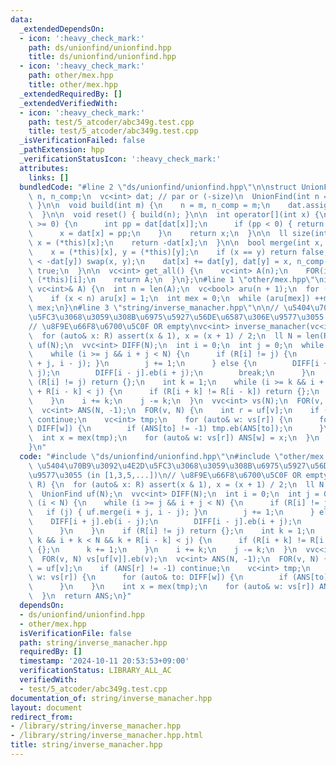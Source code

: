 ```yaml
---
data:
  _extendedDependsOn:
  - icon: ':heavy_check_mark:'
    path: ds/unionfind/unionfind.hpp
    title: ds/unionfind/unionfind.hpp
  - icon: ':heavy_check_mark:'
    path: other/mex.hpp
    title: other/mex.hpp
  _extendedRequiredBy: []
  _extendedVerifiedWith:
  - icon: ':heavy_check_mark:'
    path: test/5_atcoder/abc349g.test.cpp
    title: test/5_atcoder/abc349g.test.cpp
  _isVerificationFailed: false
  _pathExtension: hpp
  _verificationStatusIcon: ':heavy_check_mark:'
  attributes:
    links: []
  bundledCode: "#line 2 \"ds/unionfind/unionfind.hpp\"\n\nstruct UnionFind {\n  int\
    \ n, n_comp;\n  vc<int> dat; // par or (-size)\n  UnionFind(int n = 0) { build(n);\
    \ }\n\n  void build(int m) {\n    n = m, n_comp = m;\n    dat.assign(n, -1);\n\
    \  }\n\n  void reset() { build(n); }\n\n  int operator[](int x) {\n    while (dat[x]\
    \ >= 0) {\n      int pp = dat[dat[x]];\n      if (pp < 0) { return dat[x]; }\n\
    \      x = dat[x] = pp;\n    }\n    return x;\n  }\n\n  ll size(int x) {\n   \
    \ x = (*this)[x];\n    return -dat[x];\n  }\n\n  bool merge(int x, int y) {\n\
    \    x = (*this)[x], y = (*this)[y];\n    if (x == y) return false;\n    if (-dat[x]\
    \ < -dat[y]) swap(x, y);\n    dat[x] += dat[y], dat[y] = x, n_comp--;\n    return\
    \ true;\n  }\n\n  vc<int> get_all() {\n    vc<int> A(n);\n    FOR(i, n) A[i] =\
    \ (*this)[i];\n    return A;\n  }\n};\n#line 1 \"other/mex.hpp\"\nint mex(const\
    \ vc<int>& A) {\n  int n = len(A);\n  vc<bool> aru(n + 1);\n  for (auto& x: A)\n\
    \    if (x < n) aru[x] = 1;\n  int mex = 0;\n  while (aru[mex]) ++mex;\n  return\
    \ mex;\n}\n#line 3 \"string/inverse_manacher.hpp\"\n\n// \u5404\u70B9\u3092\u4E2D\
    \u5FC3\u3068\u3059\u308B\u6975\u5927\u56DE\u6587\u306E\u9577\u3055 (in [1,3,5,...])\n\
    // \u8F9E\u66F8\u6700\u5C0F OR empty\nvc<int> inverse_manacher(vc<int> R) {\n\
    \  for (auto& x: R) assert(x & 1), x = (x + 1) / 2;\n  ll N = len(R);\n  UnionFind\
    \ uf(N);\n  vvc<int> DIFF(N);\n  int i = 0;\n  int j = 0;\n  while (i < N) {\n\
    \    while (i >= j && i + j < N) {\n      if (R[i] != j) {\n        if (j) { uf.merge(i\
    \ + j, i - j); }\n        j += 1;\n      } else {\n        DIFF[i + j].eb(i -\
    \ j);\n        DIFF[i - j].eb(i + j);\n        break;\n      }\n    }\n    if\
    \ (R[i] != j) return {};\n    int k = 1;\n    while (i >= k && i + k < N && k\
    \ + R[i - k] < j) {\n      if (R[i + k] != R[i - k]) return {};\n      k += 1;\n\
    \    }\n    i += k;\n    j -= k;\n  }\n  vvc<int> vs(N);\n  FOR(v, N) vs[uf[v]].eb(v);\n\
    \  vc<int> ANS(N, -1);\n  FOR(v, N) {\n    int r = uf[v];\n    if (ANS[r] != -1)\
    \ continue;\n    vc<int> tmp;\n    for (auto& w: vs[r]) {\n      for (auto& to:\
    \ DIFF[w]) {\n        if (ANS[to] != -1) tmp.eb(ANS[to]);\n      }\n    }\n  \
    \  int x = mex(tmp);\n    for (auto& w: vs[r]) ANS[w] = x;\n  }\n  return ANS;\n\
    }\n"
  code: "#include \"ds/unionfind/unionfind.hpp\"\n#include \"other/mex.hpp\"\n\n//\
    \ \u5404\u70B9\u3092\u4E2D\u5FC3\u3068\u3059\u308B\u6975\u5927\u56DE\u6587\u306E\
    \u9577\u3055 (in [1,3,5,...])\n// \u8F9E\u66F8\u6700\u5C0F OR empty\nvc<int> inverse_manacher(vc<int>\
    \ R) {\n  for (auto& x: R) assert(x & 1), x = (x + 1) / 2;\n  ll N = len(R);\n\
    \  UnionFind uf(N);\n  vvc<int> DIFF(N);\n  int i = 0;\n  int j = 0;\n  while\
    \ (i < N) {\n    while (i >= j && i + j < N) {\n      if (R[i] != j) {\n     \
    \   if (j) { uf.merge(i + j, i - j); }\n        j += 1;\n      } else {\n    \
    \    DIFF[i + j].eb(i - j);\n        DIFF[i - j].eb(i + j);\n        break;\n\
    \      }\n    }\n    if (R[i] != j) return {};\n    int k = 1;\n    while (i >=\
    \ k && i + k < N && k + R[i - k] < j) {\n      if (R[i + k] != R[i - k]) return\
    \ {};\n      k += 1;\n    }\n    i += k;\n    j -= k;\n  }\n  vvc<int> vs(N);\n\
    \  FOR(v, N) vs[uf[v]].eb(v);\n  vc<int> ANS(N, -1);\n  FOR(v, N) {\n    int r\
    \ = uf[v];\n    if (ANS[r] != -1) continue;\n    vc<int> tmp;\n    for (auto&\
    \ w: vs[r]) {\n      for (auto& to: DIFF[w]) {\n        if (ANS[to] != -1) tmp.eb(ANS[to]);\n\
    \      }\n    }\n    int x = mex(tmp);\n    for (auto& w: vs[r]) ANS[w] = x;\n\
    \  }\n  return ANS;\n}"
  dependsOn:
  - ds/unionfind/unionfind.hpp
  - other/mex.hpp
  isVerificationFile: false
  path: string/inverse_manacher.hpp
  requiredBy: []
  timestamp: '2024-10-11 20:53:53+09:00'
  verificationStatus: LIBRARY_ALL_AC
  verifiedWith:
  - test/5_atcoder/abc349g.test.cpp
documentation_of: string/inverse_manacher.hpp
layout: document
redirect_from:
- /library/string/inverse_manacher.hpp
- /library/string/inverse_manacher.hpp.html
title: string/inverse_manacher.hpp
---
```

